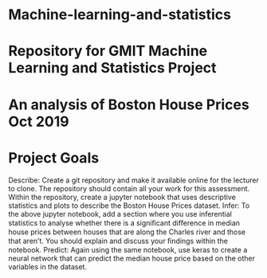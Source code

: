 # Machine-learning-and-statistics
# Repository for GMIT Machine Learning and Statistics Project
# An analysis of Boston House Prices Oct 2019
# Project Goals
Describe: Create a git repository and make it available online for the lecturer to clone. The repository should contain all your work for this assessment.
Within the repository, create a jupyter notebook that uses descriptive statistics and plots to describe the Boston House Prices dataset.
Infer: To the above jupyter notebook, add a section where you use inferential statistics to analyse whether there is a signiﬁcant diﬀerence in median house prices between houses that are along the Charles river and those that aren’t. 
You should explain and discuss your ﬁndings within the notebook.
Predict: Again using the same notebook, use keras to create a neural network that can predict the median house price based on the other variables in the dataset.
